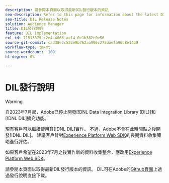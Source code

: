 ```yaml
---
description: 請參閱本頁面以取得最新DIL發行版本的資訊
seo-description: Refer to this page for information about the latest DIL releases
seo-title: DIL Release Notes
solution: Audience Manager
title: DIL發行說明
feature: DIL Implementation
exl-id: 71513875-c2e4-4866-ac14-0e1b382e0e56
source-git-commit: cad38e2c523e9b762aa996c275daefa96c8e14b0
workflow-type: tm+mt
source-wordcount: '109'
ht-degree: 0%

---
```


# DIL發行說明

>[!WARNING]
>
>自2023年7月起，Adobe已停止開發[!DNL Data Integration Library (DIL)]和[!DNL DIL]擴充功能。
>
>現有客戶可以繼續使用其[!DNL DIL]實作。 不過，Adobe不會在此時間點之後開發[!DNL DIL]。 建議客戶針對[Experience Platform Web SDK](https://experienceleague.adobe.com/docs/experience-platform/edge/home.html?lang=en)的長期資料收集策略進行評估。
>
>如果客戶希望在2023年7月之後實作新的資料收集整合，應改用[Experience Platform Web SDK](https://experienceleague.adobe.com/docs/experience-platform/edge/home.html?lang=en)。

請參閱本頁面以取得最新DIL發行版本的資訊。 DIL可在Adobe的[Github頁面](https://github.com/Adobe-Marketing-Cloud/dil/releases)上透過發行說明直接下載。
